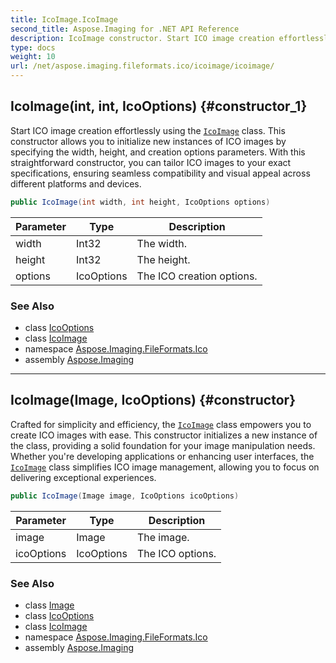 ```yaml
---
title: IcoImage.IcoImage
second_title: Aspose.Imaging for .NET API Reference
description: IcoImage constructor. Start ICO image creation effortlessly using the IcoImage class. This constructor allows you to initialize new instances of ICO images by specifying the width height and creation options parameters. With this straightforward constructor you can tailor ICO images to your exact specifications ensuring seamless compatibility and visual appeal across different platforms and devices
type: docs
weight: 10
url: /net/aspose.imaging.fileformats.ico/icoimage/icoimage/
---
```

## IcoImage(int, int, IcoOptions) {#constructor_1}

Start ICO image creation effortlessly using the [`IcoImage`](../) class. This constructor allows you to initialize new instances of ICO images by specifying the width, height, and creation options parameters. With this straightforward constructor, you can tailor ICO images to your exact specifications, ensuring seamless compatibility and visual appeal across different platforms and devices.

```csharp
public IcoImage(int width, int height, IcoOptions options)
```

| Parameter | Type | Description |
| --- | --- | --- |
| width | Int32 | The width. |
| height | Int32 | The height. |
| options | IcoOptions | The ICO creation options. |

### See Also

* class [IcoOptions](../../../aspose.imaging.imageoptions/icooptions/)
* class [IcoImage](../)
* namespace [Aspose.Imaging.FileFormats.Ico](../../icoimage/)
* assembly [Aspose.Imaging](../../../)

---

## IcoImage(Image, IcoOptions) {#constructor}

Crafted for simplicity and efficiency, the [`IcoImage`](../) class empowers you to create ICO images with ease. This constructor initializes a new instance of the class, providing a solid foundation for your image manipulation needs. Whether you're developing applications or enhancing user interfaces, the [`IcoImage`](../) class simplifies ICO image management, allowing you to focus on delivering exceptional experiences.

```csharp
public IcoImage(Image image, IcoOptions icoOptions)
```

| Parameter | Type | Description |
| --- | --- | --- |
| image | Image | The image. |
| icoOptions | IcoOptions | The ICO options. |

### See Also

* class [Image](../../../aspose.imaging/image/)
* class [IcoOptions](../../../aspose.imaging.imageoptions/icooptions/)
* class [IcoImage](../)
* namespace [Aspose.Imaging.FileFormats.Ico](../../icoimage/)
* assembly [Aspose.Imaging](../../../)


